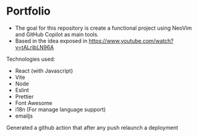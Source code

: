 # Portfolio

- The goal for this repository is create a functional project using NeoVim and GitHub Copilot as main tools.
- Based in the idea exposed in <https://www.youtube.com/watch?v=tALribLN96A>

Technologies used:

- React (with Javascript)
- Vite
- Node
- Eslint
- Prettier
- Font Awesome
- i18n (For manage language support)
- emailjs

Generated a github action that after any push relaunch a deployment
